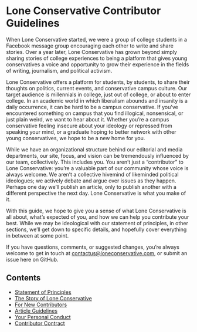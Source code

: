 # Lone Conservative Contributor Guidelines

When Lone Conservative started, we were a group of college students in a Facebook message group encouraging each other to write and share stories. Over a year later, Lone Conservative has grown beyond simply sharing stories of college experiences to being a platform that gives young conservatives a voice and opportunity to grow their experience in the fields of writing, journalism, and political activism.

Lone Conservative offers a platform for students, by students, to share their thoughts on politics, current events, and conservative campus culture. Our target audience is millennials in college, just out of college, or about to enter college. In an academic world in which liberalism abounds and insanity is a daily occurrence, it can be hard to be a campus conservative. If you've encountered something on campus that you find illogical, nonsensical, or just plain weird, we want to hear about it. Whether you’re a campus conservative feeling insecure about your ideology or repressed from speaking your mind, or a graduate hoping to better network with other young conservatives, we hope to be a new home for you.

While we have an organizational structure behind our editorial and media departments, our site, focus, and vision can be tremendously influenced by our team, collectively. This includes you. You aren’t just a “contributor” to Lone Conservative: you’re a valuable part of our community whose voice is always welcome. We aren’t a collective hivemind of likeminded political ideologues; we actively debate and argue over issues as they happen. Perhaps one day we’ll publish an article, only to publish another with a different perspective the next day. Lone Conservative is what you make of it.

With this guide, we hope to give you a sense of what Lone Conservative is all about, what’s expected of you, and how we can help you contribute your best. While we may be ideological with our statement of principles, in other sections, we’ll get down to specific details, and hopefully cover everything in between at some point.

If you have questions, comments, or suggested changes, you’re always welcome to get in touch at [contactus@loneconservative.com][1], or submit an issue here on GitHub.

## Contents

- [Statement of Principles][2]
- [The Story of Lone Conservative][3]
- [For New Contributors][4]
- [Article Guidelines][5]
- [Your Personal Conduct][6]
- [Contributor Contract][7]

[1]:	mailto:contactus@loneconservative.com
[2]:	https://github.com/loneconservative/guidelines/blob/master/Statement%20of%20Principles.md
[3]:	https://github.com/loneconservative/guidelines/blob/master/The%20Story%20of%20Lone%20Conservative.md
[4]:	https://github.com/loneconservative/guidelines/blob/master/For%20New%20Contributors.md
[5]:	https://github.com/loneconservative/guidelines/blob/master/Article%20Guidelines.md
[6]:	https://github.com/loneconservative/guidelines/blob/master/Personal%20Conduct.md
[7]:	https://github.com/loneconservative/guidelines/blob/master/Contributor%20Contract.md
